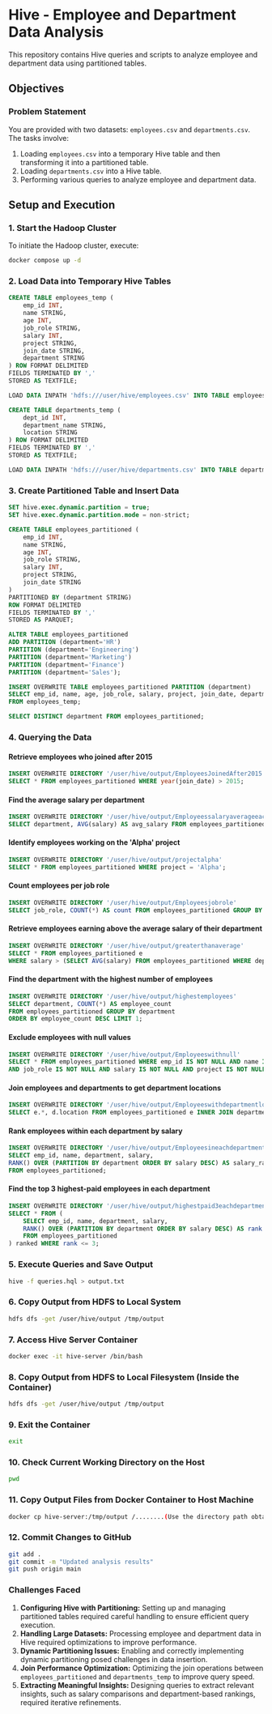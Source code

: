 # Hive - Employee and Department Data Analysis

This repository contains Hive queries and scripts to analyze employee and department data using partitioned tables.

## Objectives
### Problem Statement
You are provided with two datasets: `employees.csv` and `departments.csv`. The tasks involve:

1. Loading `employees.csv` into a temporary Hive table and then transforming it into a partitioned table.
2. Loading `departments.csv` into a Hive table.
3. Performing various queries to analyze employee and department data.

## Setup and Execution

### 1. **Start the Hadoop Cluster**
To initiate the Hadoop cluster, execute:

```bash
docker compose up -d
```

### 2. **Load Data into Temporary Hive Tables**

```sql
CREATE TABLE employees_temp (
    emp_id INT,
    name STRING,
    age INT,
    job_role STRING,
    salary INT,
    project STRING,
    join_date STRING,
    department STRING
) ROW FORMAT DELIMITED 
FIELDS TERMINATED BY ',' 
STORED AS TEXTFILE;

LOAD DATA INPATH 'hdfs:///user/hive/employees.csv' INTO TABLE employees_temp;

CREATE TABLE departments_temp (
    dept_id INT,
    department_name STRING,
    location STRING
) ROW FORMAT DELIMITED 
FIELDS TERMINATED BY ',' 
STORED AS TEXTFILE;

LOAD DATA INPATH 'hdfs:///user/hive/departments.csv' INTO TABLE departments_temp;
```

### 3. **Create Partitioned Table and Insert Data**

```sql
SET hive.exec.dynamic.partition = true;
SET hive.exec.dynamic.partition.mode = non-strict;

CREATE TABLE employees_partitioned (
    emp_id INT,
    name STRING,
    age INT,
    job_role STRING,
    salary INT,
    project STRING,
    join_date STRING
) 
PARTITIONED BY (department STRING)
ROW FORMAT DELIMITED 
FIELDS TERMINATED BY ',' 
STORED AS PARQUET;

ALTER TABLE employees_partitioned 
ADD PARTITION (department='HR')
PARTITION (department='Engineering')
PARTITION (department='Marketing')
PARTITION (department='Finance')
PARTITION (department='Sales');

INSERT OVERWRITE TABLE employees_partitioned PARTITION (department)
SELECT emp_id, name, age, job_role, salary, project, join_date, department 
FROM employees_temp;

SELECT DISTINCT department FROM employees_partitioned;
```

### 4. **Querying the Data**

#### Retrieve employees who joined after 2015
```sql
INSERT OVERWRITE DIRECTORY '/user/hive/output/EmployeesJoinedAfter2015'
SELECT * FROM employees_partitioned WHERE year(join_date) > 2015;
```

#### Find the average salary per department
```sql
INSERT OVERWRITE DIRECTORY '/user/hive/output/Employeessalaryaverageeachdepartment'
SELECT department, AVG(salary) AS avg_salary FROM employees_partitioned GROUP BY department;
```

#### Identify employees working on the 'Alpha' project
```sql
INSERT OVERWRITE DIRECTORY '/user/hive/output/projectalpha'
SELECT * FROM employees_partitioned WHERE project = 'Alpha';
```

#### Count employees per job role
```sql
INSERT OVERWRITE DIRECTORY '/user/hive/output/Employeesjobrole'
SELECT job_role, COUNT(*) AS count FROM employees_partitioned GROUP BY job_role;
```

#### Retrieve employees earning above the average salary of their department
```sql
INSERT OVERWRITE DIRECTORY '/user/hive/output/greaterthanaverage'
SELECT * FROM employees_partitioned e 
WHERE salary > (SELECT AVG(salary) FROM employees_partitioned WHERE department = e.department);
```

#### Find the department with the highest number of employees
```sql
INSERT OVERWRITE DIRECTORY '/user/hive/output/highestemployees'
SELECT department, COUNT(*) AS employee_count 
FROM employees_partitioned GROUP BY department 
ORDER BY employee_count DESC LIMIT 1;
```

#### Exclude employees with null values
```sql
INSERT OVERWRITE DIRECTORY '/user/hive/output/Employeeswithnull'
SELECT * FROM employees_partitioned WHERE emp_id IS NOT NULL AND name IS NOT NULL AND age IS NOT NULL 
AND job_role IS NOT NULL AND salary IS NOT NULL AND project IS NOT NULL AND join_date IS NOT NULL AND department IS NOT NULL;
```

#### Join employees and departments to get department locations
```sql
INSERT OVERWRITE DIRECTORY '/user/hive/output/Employeeswithdepartmentlocations'
SELECT e.*, d.location FROM employees_partitioned e INNER JOIN departments_temp d ON e.department = d.department_name;
```

#### Rank employees within each department by salary
```sql
INSERT OVERWRITE DIRECTORY '/user/hive/output/Employeesineachdepartmentonsalary'
SELECT emp_id, name, department, salary, 
RANK() OVER (PARTITION BY department ORDER BY salary DESC) AS salary_rank 
FROM employees_partitioned;
```

#### Find the top 3 highest-paid employees in each department
```sql
INSERT OVERWRITE DIRECTORY '/user/hive/output/highestpaid3eachdepartment'
SELECT * FROM (
    SELECT emp_id, name, department, salary, 
    RANK() OVER (PARTITION BY department ORDER BY salary DESC) AS rank 
    FROM employees_partitioned
) ranked WHERE rank <= 3;
```

### 5. **Execute Queries and Save Output**
```bash
hive -f queries.hql > output.txt
```

### 6. **Copy Output from HDFS to Local System**
```bash
hdfs dfs -get /user/hive/output /tmp/output
```

### 7. **Access Hive Server Container**
```bash
docker exec -it hive-server /bin/bash
```

### 8. **Copy Output from HDFS to Local Filesystem (Inside the Container)**
```bash
hdfs dfs -get /user/hive/output /tmp/output
```

### 9. **Exit the Container**
```bash
exit
```

### 10. **Check Current Working Directory on the Host**
```bash
pwd
```

### 11. **Copy Output Files from Docker Container to Host Machine**
```bash
docker cp hive-server:/tmp/output /........(Use the directory path obtained from `pwd`)
```

### 12. **Commit Changes to GitHub**
```bash
git add .
git commit -m "Updated analysis results"
git push origin main
```

### Challenges Faced
1. **Configuring Hive with Partitioning:** Setting up and managing partitioned tables required careful handling to ensure efficient query execution.
2. **Handling Large Datasets:** Processing employee and department data in Hive required optimizations to improve performance.
3. **Dynamic Partitioning Issues:** Enabling and correctly implementing dynamic partitioning posed challenges in data insertion.
4. **Join Performance Optimization:** Optimizing the join operations between `employees_partitioned` and `departments_temp` to improve query speed.
5. **Extracting Meaningful Insights:** Designing queries to extract relevant insights, such as salary comparisons and department-based rankings, required iterative refinements.

